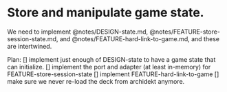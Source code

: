 # Store and manipulate game state.

We need to implement @notes/DESIGN-state.md, @notes/FEATURE-store-session-state.md, and @notes/FEATURE-hard-link-to-game.md, and these are intertwined.

Plan:
[] implement just enough of DESIGN-state to have a game state that can initialize.
[] implement the port and adapter (at least in-memory) for FEATURE-store-session-state
[] implement FEATURE-hard-link-to-game
[] make sure we never re-load the deck from archidekt anymore.
